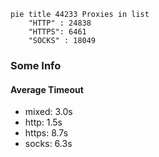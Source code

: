 
```mermaid
pie title 44233 Proxies in list
    "HTTP" : 24838
    "HTTPS": 6461
    "SOCKS" : 18049
```

### Some Info
#### Average Timeout

- mixed: 3.0s
- http: 1.5s
- https: 8.7s
- socks: 6.3s
